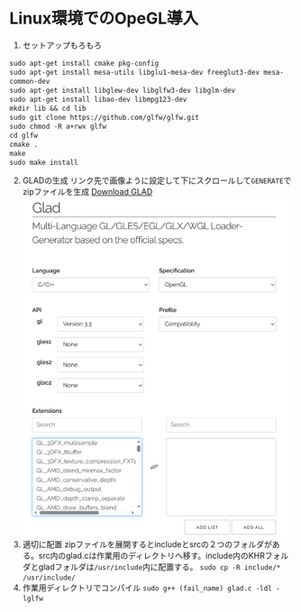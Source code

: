 # Linux環境でのOpeGL導入
1. セットアップもろもろ
```
sudo apt-get install cmake pkg-config
sudo apt-get install mesa-utils libglu1-mesa-dev freeglut3-dev mesa-common-dev 
sudo apt-get install libglew-dev libglfw3-dev libglm-dev 
sudo apt-get install libao-dev libmpg123-dev
mkdir lib && cd lib
sudo git clone https://github.com/glfw/glfw.git
sudo chmod -R a+rwx glfw
cd glfw
cmake .
make
sudo make install
```
2. GLADの生成
   リンク先で画像ように設定して下にスクロールして```GENERATE```でzipファイルを生成
[Download GLAD](https://glad.dav1d.de/)
![alt text](tmp/Glad.png)
3. 適切に配置
   zipファイルを展開するとincludeとsrcの２つのフォルダがある。src内のglad.cは作業用のディレクトリへ移す。include内のKHRフォルダとgladフォルダは```/usr/include```内に配置する。
   ```sudo cp -R include/* /usr/include/```
4. 作業用ディレクトリでコンパイル
   ```sudo g++ (fail_name) glad.c -ldl -lglfw```